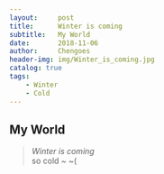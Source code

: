 ```yaml
---
layout:     post
title:      Winter is coming
subtitle:   My World
date:       2018-11-06  
author:     Chengoes
header-img: img/Winter_is_coming.jpg
catalog: true
tags:
    - Winter
    - Cold
---
```



## My World   
> *Winter is coming*  
> so cold ~ ~(